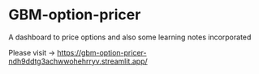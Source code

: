 # GBM-option-pricer
A dashboard to price options and also some learning notes incorporated

Please visit -> https://gbm-option-pricer-ndh9ddtg3achwwohehrryv.streamlit.app/
